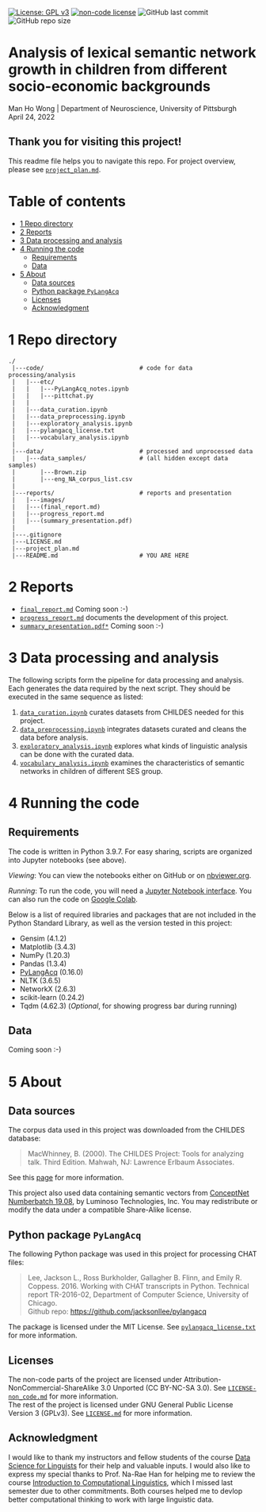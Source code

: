 [![License: GPL v3](https://img.shields.io/badge/License-GPLv3-blue.svg)](https://www.gnu.org/licenses/gpl-3.0)
[![non-code license](https://img.shields.io/badge/License_(non--code)-CC_BY--NC--SA_3.0-orange)](https://creativecommons.org/licenses/by-nc-sa/3.0/)
![GitHub last commit](https://img.shields.io/github/last-commit/Data-Science-for-Linguists-2022/Child-Vocab-Development)
![GitHub repo size](https://img.shields.io/github/repo-size/Data-Science-for-Linguists-2022/Child-Vocab-Development)

# Analysis of lexical semantic network growth in children from different socio-economic backgrounds  

Man Ho Wong | Department of Neuroscience, University of Pittsburgh  
April 24, 2022

## Thank you for visiting this project!

This readme file helps you to navigate this repo. For project overview, please see [`project_plan.md`](https://github.com/Data-Science-for-Linguists-2022/Child-Vocab-Development/blob/main/project_plan.md).

# Table of contents

- [1 Repo directory](#1-repo-directory)
- [2 Reports](#2-reports)
- [3 Data processing and analysis](#3-data-processing-and-analysis)
- [4 Running the code](#4-running-the-code)
  - [Requirements](#requirements)
  - [Data](#data)
- [5 About](#5-about)
  - [Data sources](#data-sources)
  - [Python package `PyLangAcq`](#python-package-pylangacq)
  - [Licenses](#licenses)
  - [Acknowledgment](#acknowledgment)

# 1 Repo directory

```
./
 |---code/                           # code for data processing/analysis
 |   |---etc/
 |   |   |---PyLangAcq_notes.ipynb
 |   |   |---pittchat.py
 |   |
 |   |---data_curation.ipynb
 |   |---data_preprocessing.ipynb
 |   |---exploratory_analysis.ipynb
 |   |---pylangacq_license.txt
 |   |---vocabulary_analysis.ipynb
 |
 |---data/                           # processed and unprocessed data
 |   |---data_samples/               # (all hidden except data samples)
 |       |---Brown.zip
 |       |---eng_NA_corpus_list.csv
 |
 |---reports/                        # reports and presentation
 |   |---images/
 |   |---(final_report.md)
 |   |---progress_report.md
 |   |---(summary_presentation.pdf)
 |
 |---.gitignore
 |---LICENSE.md
 |---project_plan.md
 |---README.md                       # YOU ARE HERE
```

# 2 Reports

- [`final_report.md`]() Coming soon :-)
- [`progress_report.md`](https://github.com/Data-Science-for-Linguists-2022/Child-Vocab-Development/blob/main/reports/progress_report.md) documents the development of this project.
- [`summary_presentation.pdf*`]() Coming soon :-)

# 3 Data processing and analysis

The following scripts form the pipeline for data processing and analysis. Each generates the data required by the next script. They should be executed in the same sequence as listed:

1. [`data_curation.ipynb`](https://github.com/Data-Science-for-Linguists-2022/Child-Vocab-Development/blob/main/code/data_curation.ipynb) curates datasets from CHILDES needed for this project.
2. [`data_preprocessing.ipynb`](https://github.com/Data-Science-for-Linguists-2022/Child-Vocab-Development/blob/main/code/data_preprocessing.ipynb) integrates datasets curated and cleans the data before analysis.
3. [`exploratory_analysis.ipynb`](https://github.com/Data-Science-for-Linguists-2022/Child-Vocab-Development/blob/main/code/exploratory_analysis.ipynb) explores what kinds of linguistic analysis can be done with the curated data.
4. [`vocabulary_analysis.ipynb`](https://github.com/Data-Science-for-Linguists-2022/Child-Vocab-Development/blob/main/code/vocabulary_analysis.ipynb) examines the characteristics of semantic networks in children of different SES group.

# 4 Running the code

## Requirements

The code is written in Python 3.9.7. For easy sharing, scripts are organized into Jupyter notebooks (see above).

*Viewing*: You can view the notebooks either on GitHub or on [nbviewer.org](https:/./nbviewer.org/).

*Running*: To run the code, you will need a [Jupyter Notebook interface](https://docs.jupyter.org/en/latest/install.html). You can also run the code on [Google Colab](https://colab.research.google.com/). 

Below is a list of required libraries and packages that are not included in the Python Standard Library, as well as the version tested in this project:

- Gensim (4.1.2)
- Matplotlib (3.4.3)
- NumPy (1.20.3)
- Pandas (1.3.4)
- [PyLangAcq](https://pylangacq.org/) (0.16.0)
- NLTK (3.6.5)
- NetworkX (2.6.3)
- scikit-learn (0.24.2)
- Tqdm (4.62.3) (*Optional*, for showing progress bar during running)

## Data

Coming soon :-)

# 5 About

## Data sources

The corpus data used in this project was downloaded from the CHILDES database:  
> MacWhinney, B. (2000). The CHILDES Project: Tools for analyzing talk. Third Edition. Mahwah, NJ: Lawrence Erlbaum Associates.

See this [page](https://talkbank.org/share/citation.html) for more information.

This project also used data containing semantic vectors from [ConceptNet Numberbatch 19.08](https://github.com/commonsense/conceptnet-numberbatch), by
Luminoso Technologies, Inc. You may redistribute or modify the
data under a compatible Share-Alike license.

## Python package `PyLangAcq`

The following Python package was used in this project for processing CHAT files:
> Lee, Jackson L., Ross Burkholder, Gallagher B. Flinn, and Emily R. Coppess. 2016. Working with CHAT transcripts in Python. Technical report TR-2016-02, Department of Computer Science, University of Chicago.  
> Github repo: https://github.com/jacksonllee/pylangacq

The package is licensed under the MIT License. See [`pylangacq_license.txt`](https://github.com/Data-Science-for-Linguists-2022/Child-Vocab-Development/blob/main/code/pylangacq_license.txt) for more information.

## Licenses

The non-code parts of the project are licensed under Attribution-NonCommercial-ShareAlike 3.0 Unported (CC BY-NC-SA 3.0). See [`LICENSE-non_code.md`](https://github.com/Data-Science-for-Linguists-2022/Child-Vocab-Development/blob/main/LICENSE-non_code.md) for more information.  
The rest of the project is licensed under GNU General Public License Version 3 (GPLv3). See [`LICENSE.md`](https://github.com/Data-Science-for-Linguists-2022/Child-Vocab-Development/blob/main/LICENSE.md) for more information.

## Acknowledgment

I would like to thank my instructors and fellow students of the course [Data Science for Linguists](https://naraehan.github.io/Data-Science-for-Linguists-2022/) for their help and valuable inputs. I would also like to express my special thanks to Prof. Na-Rae Han for helping me to review the course [Introduction to Computational Linguistics](https://sites.pitt.edu/~naraehan/ling1330/), which I missed last semester due to other commitments. Both courses helped me to devlop better computational thinking to work with large linguistic data.